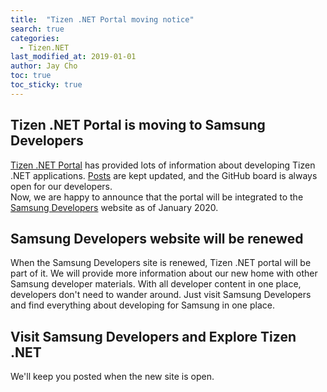```yaml
---
title:  "Tizen .NET Portal moving notice"
search: true
categories:
  - Tizen.NET
last_modified_at: 2019-01-01
author: Jay Cho
toc: true
toc_sticky: true
---
```


## Tizen .NET Portal is moving to Samsung Developers
[Tizen .NET Portal](https://samsung.github.io/Tizen.NET/) has provided lots of information about developing Tizen .NET applications.
[Posts](https://samsung.github.io/Tizen.NET/posts/) are kept updated, and the GitHub board is always open for our developers.<br/>
Now, we are happy to announce that the portal will be integrated to the [Samsung Developers](https://developer.samsung.com/) website as of January 2020.

## Samsung Developers website will be renewed
When the Samsung Developers site is renewed, Tizen .NET portal will be part of it. We will provide more information about our new home with  other Samsung developer materials. With all developer content in one place, developers don't need to wander around. Just visit Samsung Developers and find everything about developing for Samsung in one place.


## Visit Samsung Developers and Explore Tizen .NET
We'll keep you posted when the new site is open.
